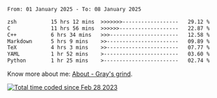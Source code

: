 <!--START_SECTION:waka-->

```txt
From: 01 January 2025 - To: 08 January 2025

zsh           15 hrs 12 mins  >>>>>>>------------------   29.12 %
C             11 hrs 56 mins  >>>>>>-------------------   22.87 %
C++           6 hrs 34 mins   >>>----------------------   12.58 %
Markdown      5 hrs 9 mins    >>-----------------------   09.89 %
TeX           4 hrs 3 mins    >>-----------------------   07.77 %
YAML          1 hr 52 mins    >------------------------   03.60 %
Python        1 hr 25 mins    >------------------------   02.74 %
```

<!--END_SECTION:waka-->

<!-- [![grayxu's github stats](https://github-readme-stats.vercel.app/api?username=grayxu&count_private=true&show_icons=true)](https://github.com/grayxu) -->

Know more about me: [About - Gray's grind](https://www.grayxu.cn/).
<p align="left">
  <a href="https://wakatime.com/@c69eb31e-43a1-463f-8968-c3449e386f57"><img src="https://wakatime.com/badge/user/c69eb31e-43a1-463f-8968-c3449e386f57.svg" title="Total time coded since Feb 28 2023" /></a>
</p>

